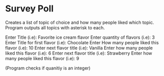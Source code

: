 # Survey Poll
Creates a list of topic of choice and how many people liked which topic. Program outputs all topics with asterisk to each.

Enter Title (i.e): Favorite ice cream flavor
Enter quantity of flavors (i.e): 3
Enter Title for first flavor (i.e): Chocolate
Enter How many people liked this flavor (i.e): 10
Enter next flavor title (i.e): Vanilla
Enter how many people liked this flavor (i.e): 6
Enter next flavor title (i.e): Strawberry
Enter how many people liked this flavor (i.e): 9

(Program checks if quanitiy is an integer)

